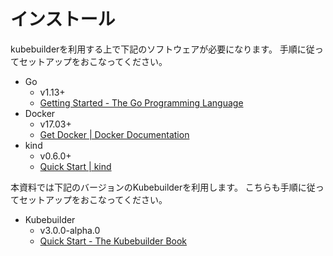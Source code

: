 # インストール

kubebuilderを利用する上で下記のソフトウェアが必要になります。
手順に従ってセットアップをおこなってください。

* Go
  * v1.13+
  * [Getting Started - The Go Programming Language](https://golang.org/doc/install)
* Docker
  * v17.03+
  * [Get Docker | Docker Documentation](https://docs.docker.com/get-docker/)
* kind
  * v0.6.0+
  * [Quick Start | kind](https://kind.sigs.k8s.io/docs/user/quick-start/)

本資料では下記のバージョンのKubebuilderを利用します。
こちらも手順に従ってセットアップをおこなってください。

* Kubebuilder
  * v3.0.0-alpha.0
  * [Quick Start - The Kubebuilder Book](https://book.kubebuilder.io/quick-start.html)
